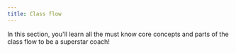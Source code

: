 ```yaml
---
title: Class flow
---
```


In this section, you'll learn all the must know core concepts and parts
of the class flow to be a superstar coach!
